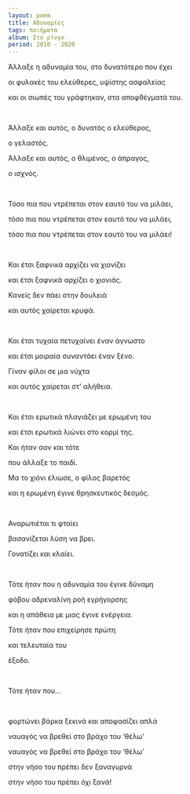 ```yaml
---
layout: poem
title: Αδυναμίες
tags: ποιήματα
album: Στο ρίνγκ
period: 2010 - 2020
---
```


Άλλαξε η αδυναμία του, στο δυνατότερο που έχει

οι φυλακές του ελεύθερες, υψίστης ασφαλείας

και οι σιωπές του γράφτηκαν, στα αποφθέγματά του.

<br/>

Άλλαξε και αυτός, ο δυνατός ο ελεύθερος,

ο γελαστός.

Άλλαξε και αυτός, ο θλιμένος, ο άπραγος,

ο ισχνός.

<br/>

<!--more-->

Τόσο πια που ντρέπεται στον εαυτό του να μιλάει,

τόσο πια που ντρέπεται στον εαυτό του να μιλάει,

τόσο πια που ντρέπεται στον εαυτό του να μιλάει!

<br/>

Και έτσι ξαφνικά αρχίζει να χιονίζει

και έτσι ξαφνικά αρχίζει ο χιονιάς.

Κανείς δεν πάει στην δουλειά

και αυτός χαίρεται κρυφά.

<br/>

Και έτσι τυχαία πετυχαίνει έναν άγνωστο

και έτσι μοιραία συναντάει έναν ξένο.

Γίναν φίλοι σε μια νύχτα

και αυτός χαίρεται στ’ αλήθεια.

<br/>

Και έτσι ερωτικά πλαγιάζει με ερωμένη του

και έτσι ερωτικά λιώνει στο κορμί της.

Και ήταν σαν και τότε

που άλλαξε το παιδί.

Μα το χιόνι έλιωσε, ο φίλος βαρετός

και η ερωμένη έγινε θρησκευτικός δεσμός.

<br/>

Αναρωτιέται τι φταίει

βασανίζεται λύση να βρει.

Γονατίζει και κλαίει.

<br/>

Τότε ήταν που η αδυναμία του έγινε δύναμη

φόβου αδρεναλίνη ροή εγρήγορσης

και η απάθεια με μιας έγινε ενέργεια.

Τότε ήταν που επιχείρησε πρώτη

και τελευταία του

έξοδο.

<br/>

Τότε ήταν που...

<br/>

φορτώνει βάρκα ξεκινά και αποφασίζει απλά

ναυαγός να βρεθεί στο βράχο του ‘θέλω’

ναυαγός να βρεθεί στο βράχο του ‘θέλω’

στην νήσο του πρέπει δεν ξαναγυρνά

στην νήσο του πρέπει όχι ξανά!

